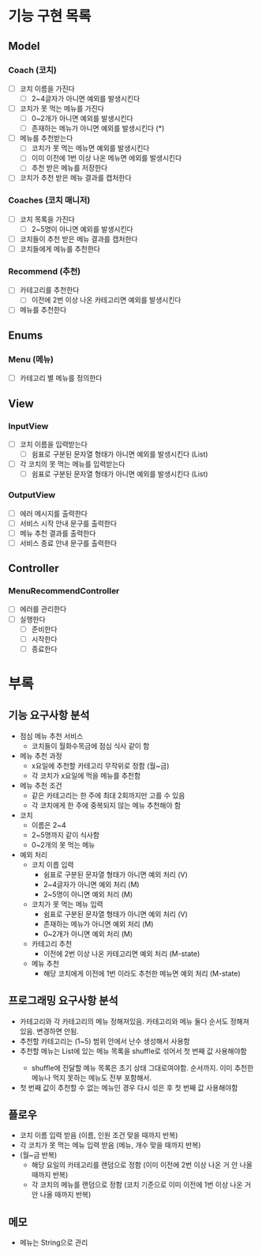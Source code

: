 # 기능 구현 목록

## Model

### Coach (코치)

- [ ] 코치 이름을 가진다
    - [ ] 2~4글자가 아니면 예외를 발생시킨다
- [ ] 코치가 못 먹는 메뉴를 가진다
    - [ ] 0~2개가 아니면 예외를 발생시킨다
    - [ ] 존재하는 메뉴가 아니면 예외를 발생시킨다 (*)
- [ ] 메뉴를 추천받는다
    - [ ] 코치가 못 먹는 메뉴면 예외를 발생시킨다
    - [ ] 이미 이전에 1번 이상 나온 메뉴면 에외를 발생시킨다
    - [ ] 추천 받은 메뉴를 저장한다
- [ ] 코치가 추천 받은 메뉴 결과를 캡처한다

### Coaches (코치 매니저)

- [ ] 코치 목록을 가진다
    - [ ] 2~5명이 아니면 예외를 발생시킨다
- [ ] 코치들이 추천 받은 메뉴 결과를 캡처한다
- [ ] 코치들에게 메뉴를 추천한다

### Recommend (추천)

- [ ] 카테고리를 추천한다
    - [ ] 이전에 2번 이상 나온 카테고리면 예외를 발생시킨다
- [ ] 메뉴를 추천한다

## Enums

### Menu (메뉴)

- [ ] 카테고리 별 메뉴를 정의한다

## View

### InputView

- [ ] 코치 이름을 입력받는다
    - [ ] 쉼표로 구분된 문자열 형태가 아니면 예외를 발생시킨다 (List<String>)
- [ ] 각 코치의 못 먹는 메뉴를 입력받는다
    - [ ] 쉼표로 구분된 문자열 형태가 아니면 예외를 발생시킨다 (List<String>)

### OutputView

- [ ] 에러 메시지를 출력한다
- [ ] 서비스 시작 안내 문구를 출력한다
- [ ] 메뉴 추천 결과를 출력한다
- [ ] 서비스 종료 안내 문구를 출력한다

## Controller

### MenuRecommendController

- [ ] 에러를 관리한다
- [ ] 실행한다
    - [ ] 준비한다
    - [ ] 시작한다
    - [ ] 종료한다

# 부록

## 기능 요구사항 분석

- 점심 메뉴 추천 서비스
    - 코치들이 월화수목금에 점심 식사 같이 함
- 메뉴 추천 과정
    - x요일에 추천할 카테고리 무작위로 정함 (월~금)
    - 각 코치가 x요일에 먹을 메뉴를 추천함
- 메뉴 추천 조건
    - 같은 카테고리는 한 주에 최대 2회까지만 고를 수 있음
    - 각 코치에게 한 주에 중복되지 않는 메뉴 추천해야 함
- 코치
    - 이름은 2~4
    - 2~5명까지 같이 식사함
    - 0~2개의 못 먹는 메뉴
- 예외 처리
    - 코치 이름 입력
        - 쉼표로 구분된 문자열 형태가 아니면 예외 처리 (V)
        - 2~4글자가 아니면 예외 처리 (M)
        - 2~5명이 아니면 예외 처리 (M)
    - 코치가 못 먹는 메뉴 입력
        - 쉼표로 구분된 문자열 형태가 아니면 예외 처리 (V)
        - 존재하는 메뉴가 아니면 예외 처리 (M)
        - 0~2개가 아니면 예외 처리 (M)
    - 카테고리 추천
        - 이전에 2번 이상 나온 카테고리면 예외 처리 (M-state)
    - 메뉴 추천
        - 해당 코치에게 이전에 1번 이라도 추천한 메뉴면 예외 처리 (M-state)

## 프로그래밍 요구사항 분석

- 카테고리와 각 카테고리의 메뉴 정해져있음. 카테고리와 메뉴 둘다 순서도 정해져 있음. 변경하면 안됨.
- 추천할 카테고리는 (1~5) 범위 안에서 난수 생성해서 사용함
- 추천할 메뉴는 List<String>에 있는 메뉴 목록을 shuffle로 섞어서 첫 번째 값 사용해야함
    - shuffle에 전달할 메뉴 목록은 초기 상태 그대로여야함. 순서까지. 이미 추천한 메뉴나 먹지 못하는 메뉴도 전부 포함해서.
- 첫 번째 값이 추천할 수 없는 메뉴인 경우 다시 섞은 후 첫 번째 값 사용해야함

## 플로우

- 코치 이름 입력 받음 (이름, 인원 조건 맞을 때까지 반복)
- 각 코치가 못 먹는 메뉴 입력 받음 (메뉴, 개수 맞을 때까지 반복)
- (월~금 반복)
    - 해당 요일의 카테고리를 랜덤으로 정함 (이미 이전에 2번 이상 나온 거 안 나올 때까지 반복)
    - 각 코치의 메뉴를 랜덤으로 정함 (코치 기준으로 이미 이전에 1번 이상 나온 거 안 나올 때까지 반복)

## 메모

- 메뉴는 String으로 관리